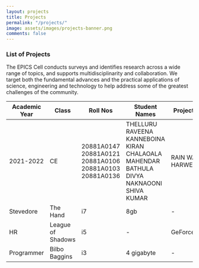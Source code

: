 ```yaml
---
layout: projects
title: Projects
permalink: "/projects/"
image: assets/images/projects-banner.png
comments: false
---
```


### List of Projects
The EPICS Cell conducts surveys and identifies research across a wide range of topics, and supports multidisciplinarity and collaboration. We target both the fundamental advances and the practical applications of science, engineering and technology to help address some of the greatest challenges of the community.

<div class="col-md-12">
    <table class="sortable">
      <thead>
        <tr>
          <th>Academic Year</th>
          <th>Class</th>
          <th class="no-sort">Roll Nos</th>
		  <th class="no-sort">Student Names</th>
		  <th>Project Title</th>
          <th>Mentor</th>
        </tr>
      </thead>
      <tbody>
        <tr>
          <td>2021-2022</td>
          <td>CE</td>
          <td>20881A0147
20881A0121
20881A0106
20881A0103
20881A0136
</td>
          <td>THELLURU RAVEENA
KANNEBOINA KIRAN
CHALAOALA MAHENDAR
BATHULA DIVYA
NAKNAOONI SHIVA KUMAR
</td>
          <td>RAIN WATER HARWESTING</td>
          <td>981</td>
        </tr>
        <tr>
          <td>Stevedore</td>
          <td>The Hand</td>
          <td>i7</td>
          <td>8gb</td>
          <td>-</td>
          <td>1080</td>
        </tr>
        <tr>
          <td>HR</td>
          <td>League of Shadows</td>
          <td>i5</td>
          <td>-</td>
          <td>GeForce</td>
          <td>1080</td>
        </tr>
        <tr>
          <td>Programmer</td>
          <td>Bilbo Baggins</td>
          <td>i3</td>
          <td>4 gigabyte</td>
          <td>-</td>
          <td>1080</td>
        </tr>
      </tbody>
      <tfoot></tfoot>
    </table>
</div>